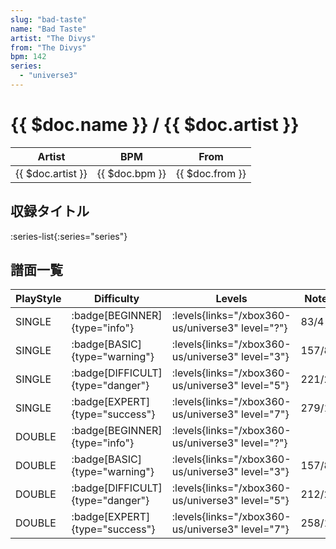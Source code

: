 ```yaml
---
slug: "bad-taste"
name: "Bad Taste"
artist: "The Divys"
from: "The Divys"
bpm: 142
series:
  - "universe3"
---
```


# {{ $doc.name }} / {{ $doc.artist }}

|Artist|BPM|From|
|------|---|----|
|{{ $doc.artist }}|{{ $doc.bpm }}|{{ $doc.from }}|

## 収録タイトル

:series-list{:series="series"}

## 譜面一覧

|PlayStyle|Difficulty|Levels|Notes|Movie|
|---------|----------|------|-----|-----|
|SINGLE| :badge[BEGINNER]{type="info"}| :levels{links="/xbox360-us/universe3" level="?"}|83/4||
|SINGLE| :badge[BASIC]{type="warning"}| :levels{links="/xbox360-us/universe3" level="3"}|157/8||
|SINGLE| :badge[DIFFICULT]{type="danger"}| :levels{links="/xbox360-us/universe3" level="5"}|221/25||
|SINGLE| :badge[EXPERT]{type="success"}| :levels{links="/xbox360-us/universe3" level="7"}|279/11||
|DOUBLE| :badge[BEGINNER]{type="info"}| :levels{links="/xbox360-us/universe3" level="?"}|||
|DOUBLE| :badge[BASIC]{type="warning"}| :levels{links="/xbox360-us/universe3" level="3"}|157/8||
|DOUBLE| :badge[DIFFICULT]{type="danger"}| :levels{links="/xbox360-us/universe3" level="5"}|212/26||
|DOUBLE| :badge[EXPERT]{type="success"}| :levels{links="/xbox360-us/universe3" level="7"}|258/13||
